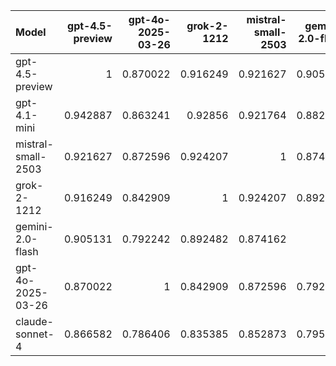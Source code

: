 | Model              |   gpt-4.5-preview |   gpt-4o-2025-03-26 |   grok-2-1212 |   mistral-small-2503 |   gemini-2.0-flash |   claude-sonnet-4 |   gpt-4.1-mini |     SUM |
|:-------------------|------------------:|--------------------:|--------------:|---------------------:|-------------------:|------------------:|---------------:|--------:|
| gpt-4.5-preview    |          1        |            0.870022 |      0.916249 |             0.921627 |           0.905131 |          0.866582 |       0.942887 | 6.4225  |
| gpt-4.1-mini       |          0.942887 |            0.863241 |      0.92856  |             0.921764 |           0.882055 |          0.872045 |       1        | 6.41055 |
| mistral-small-2503 |          0.921627 |            0.872596 |      0.924207 |             1        |           0.874162 |          0.852873 |       0.921764 | 6.36723 |
| grok-2-1212        |          0.916249 |            0.842909 |      1        |             0.924207 |           0.892482 |          0.835385 |       0.92856  | 6.33979 |
| gemini-2.0-flash   |          0.905131 |            0.792242 |      0.892482 |             0.874162 |           1        |          0.795389 |       0.882055 | 6.14146 |
| gpt-4o-2025-03-26  |          0.870022 |            1        |      0.842909 |             0.872596 |           0.792242 |          0.786406 |       0.863241 | 6.02742 |
| claude-sonnet-4    |          0.866582 |            0.786406 |      0.835385 |             0.852873 |           0.795389 |          1        |       0.872045 | 6.00868 |